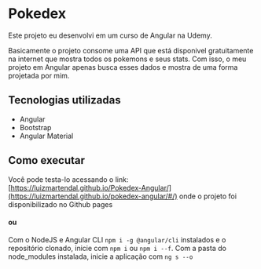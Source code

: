 # Pokedex
Este projeto eu desenvolvi em um curso de Angular na Udemy.

Basicamente o projeto consome uma API que está disponivel gratuitamente na internet que mostra todos os pokemons e seus stats. Com isso, o meu projeto em Angular apenas busca esses dados e mostra de uma forma projetada por mim.

## Tecnologias utilizadas
 - Angular
 - Bootstrap
 - Angular Material
## Como executar
Você pode testa-lo acessando o link: [https://luizmartendal.github.io/Pokedex-Angular/](https://luizmartendal.github.io/pokedex-angular/#/) onde o projeto foi disponibilizado no Github pages
#### ou
Com o NodeJS e Angular CLI ```npm i -g @angular/cli``` instalados e o repositório clonado, inicie com ```npm i``` ou ```npm i --f```. Com a pasta do node_modules instalada, inicie a aplicação com ```ng s --o```

